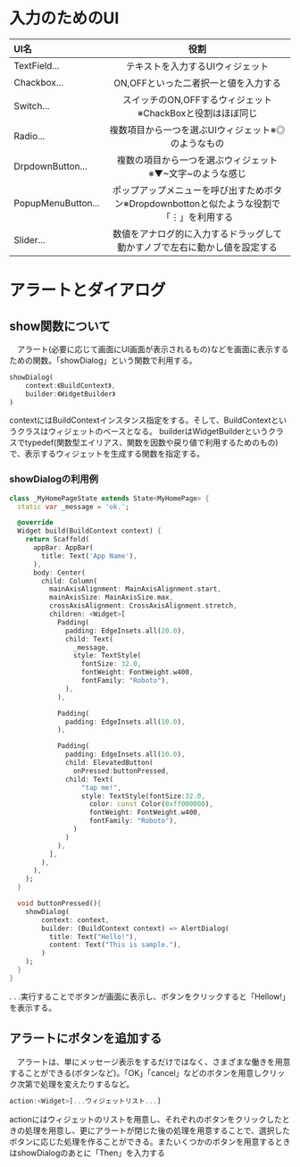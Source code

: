 # 入力のためのUI 

| UI名 | 役割 |
|:---|:---:|
|TextField... |テキストを入力するUIウィジェット |
| Chackbox...|ON,OFFといった二者択一と値を入力する |
|Switch...|スイッチのON,OFFするウィジェット※ChackBoxと役割はほぼ同じ|
|Radio...|複数項目から一つを選ぶUIウィジェット※◎のようなもの|
|DrpdownButton...|複数の項目から一つを選ぶウィジェット※▼~文字~のような感じ|
|PopupMenuButton...|ポップアップメニューを呼び出すためボタン※Dropdownbottonと似たような役割で「⋮」を利用する|
|Slider...|数値をアナログ的に入力するドラッグして動かすノブで左右に動かし値を設定する|

#  アラートとダイアログ
## show関数について
　アラート(必要に応じて画面にUI画面が表示されるもの)などを画面に表示するための関数。「showDialog」という関数で利用する。
```dart
showDialog(
    context:《BuildContext》,
    builder:《WidgetBuilder》
)
```
contextにはBuildContextインスタンス指定をする。そして、BuildContextというクラスはウィジェットのベースとなる。
builderはWidgetBuilderというクラスでtypedef(関数型エイリアス、関数を因数や戻り値で利用するためのもの)で、表示するウィジェットを生成する関数を指定する。
### showDialogの利用例
```dart
class _MyHomePageState extends State<MyHomePage> {
  static var _message = 'ok.';

  @override
  Widget build(BuildContext context) {
    return Scaffold(
      appBar: AppBar(
        title: Text('App Name'),
      ),
      body: Center(
        child: Column(
          mainAxisAlignment: MainAxisAlignment.start,
          mainAxisSize: MainAxisSize.max,
          crossAxisAlignment: CrossAxisAlignment.stretch,
          children: <Widget>[
            Padding(
              padding: EdgeInsets.all(20.0),
              child: Text(
                _message,
                style: TextStyle(
                  fontSize: 32.0,
                  fontWeight: FontWeight.w400,
                  fontFamily: "Roboto"),
              ),
            ),

            Padding(
              padding: EdgeInsets.all(10.0),
            ),

            Padding(
              padding: EdgeInsets.all(10.0),
              child: ElevatedButton(
                onPressed:buttonPressed,
              child: Text(
                  "tap me!",
                  style: TextStyle(fontSize:32.0,
                    color: const Color(0xff000000),
                    fontWeight: FontWeight.w400,
                    fontFamily: "Roboto"),
                )
              )
            ),
          ],
        ),
      ),
    );
  }

  void buttonPressed(){
    showDialog(
        context: context,
        builder: (BuildContext context) => AlertDialog(
          title: Text("Hello!"),
          content: Text("This is sample."),
        )
    );
  }
}
```
. . .実行することでボタンが画面に表示し、ボタンをクリックすると「Hellow!」を表示する。
## アラートにボタンを追加する
　アラートは、単にメッセージ表示をするだけではなく、さまざまな働きを用意することができる(ボタンなど)。「OK」「cancel」などのボタンを用意しクリック次第で処理を変えたりするなど。
```dart
action:<Widget>[...ウィジェットリスト...]
```
actionにはウィジェットのリストを用意し、それぞれのボタンをクリックしたときの処理を用意し、更にアラートが閉じた後の処理を用意することで、選択したボタンに応じた処理を作ることができる。またいくつかのボタンを用意するときはshowDialogのあとに「Then」を入力する
　
